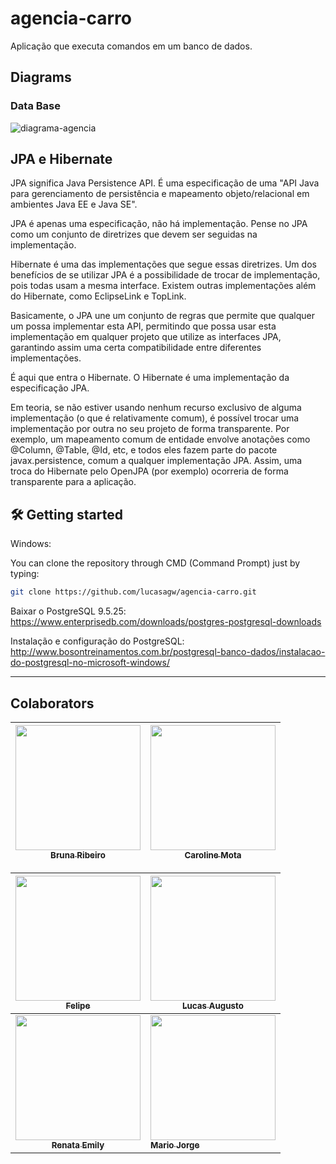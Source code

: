 # agencia-carro
Aplicação que executa comandos em um banco de dados.

## Diagrams 

### Data Base



<img src="https://i.ibb.co/WnNTVpD/diagrama-agencia.png" alt="diagrama-agencia" border="0">


## JPA e Hibernate

JPA significa Java Persistence API. É uma especificação de uma "API Java para gerenciamento de persistência e mapeamento objeto/relacional em ambientes Java EE e Java SE".

JPA é apenas uma especificação, não há implementação. Pense no JPA como um conjunto de diretrizes que devem ser seguidas na implementação.

Hibernate é uma das implementações que segue essas diretrizes. Um dos benefícios de se utilizar JPA é a possibilidade de trocar de implementação, pois todas usam a mesma interface. Existem outras implementações além do Hibernate, como EclipseLink e TopLink.

Basicamente, o JPA une um conjunto de regras que permite que qualquer um possa implementar esta API, permitindo que possa usar esta implementação em qualquer projeto que utilize as interfaces JPA, garantindo assim uma certa compatibilidade entre diferentes implementações.

É aqui que entra o Hibernate. O Hibernate é uma implementação da especificação JPA.

Em teoria, se não estiver usando nenhum recurso exclusivo de alguma implementação (o que é relativamente comum), é possível trocar uma implementação por outra no seu projeto de forma transparente. Por exemplo, um mapeamento comum de entidade envolve anotações como @Column, @Table, @Id, etc, e todos eles fazem parte do pacote javax.persistence, comum a qualquer implementação JPA. Assim, uma troca do Hibernate pelo OpenJPA (por exemplo) ocorreria de forma transparente para a aplicação.

## 🛠 Getting started

Windows:

You can clone the repository through CMD (Command Prompt) just by typing:

```sh
git clone https://github.com/lucasagw/agencia-carro.git
```
Baixar o PostgreSQL 9.5.25: https://www.enterprisedb.com/downloads/postgres-postgresql-downloads

Instalação e configuração do PostgreSQL: http://www.bosontreinamentos.com.br/postgresql-banco-dados/instalacao-do-postgresql-no-microsoft-windows/

---

## Colaborators
	

[<img src="https://avatars.githubusercontent.com/u/72201119?v=4" width="200px; "/><br><sub><b>Bruna Ribeiro</b></sub>](https://github.com/BrunaRA) |  [<img src="https://avatars.githubusercontent.com/u/93197436?v=4" width="200px;"/><br><sub><b>Caroline Mota</b></sub>](https://github.com/CarolineMotaX) | 	
:---: | ---

[<img src="https://avatars.githubusercontent.com/u/58379228?v=4" width="200px;"/><br><sub><b>Felipe</b></sub>](https://github.com/felipeProgrammingDesign) | 	 [<img src="https://avatars.githubusercontent.com/u/79553621?s=96&v=4" width="200px;"/><br><sub><b>Lucas Augusto</b></sub>](https://github.com/lucasagw) |
:---: | ---
[<img src="https://avatars.githubusercontent.com/u/80589962?v=4" width="200px;"/><br><sub><b>Renata Emily</b></sub>](https://github.com/RenataEmily) | 	 [<img src="https://avatars.githubusercontent.com/u/554178?v=4" width="200px;"/><br><sub><b>Mario Jorge</b></sub>](https://github.com/mariojp) |
